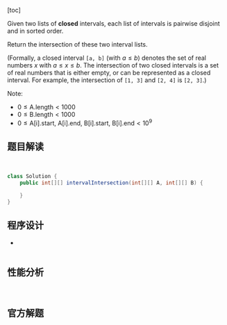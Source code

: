 [toc]

Given two lists of **closed** intervals, each list of intervals is pairwise disjoint and in sorted order.

Return the intersection of these two interval lists.

(Formally, a closed interval `[a, b]` (with $a \le b$) denotes the set of real numbers $x$ with $a \le x \le b$.  The intersection of two closed intervals is a set of real numbers that is either empty, or can be represented as a closed interval.  For example, the intersection of `[1, 3]` and `[2, 4]` is `[2, 3]`.)



Note:

* $0 \le \text{A.length} < 1000$
* $0 \le \text{B.length} < 1000$
* $0 \le \text{A[i].start, A[i].end, B[i].start, B[i].end} < 10^9$



## 题目解读

&emsp;

```java
class Solution {
    public int[][] intervalIntersection(int[][] A, int[][] B) {

    }
}
```

## 程序设计

* 

```java

```

## 性能分析

&emsp;



## 官方解题

&emsp;